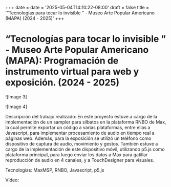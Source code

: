 +++
date = date = '2025-05-04T14:10:22-08:00'
draft = false
title = '“Tecnologías para tocar lo invisible ” - Museo Arte Popular Americano (MAPA) (2024 - 2025)'
+++

# “Tecnologías para tocar lo invisible ” - Museo Arte Popular Americano (MAPA): Programación de instrumento virtual para web y exposición. (2024 - 2025)

![Image 3]

![Image 4]

Descripción del trabajo realizado: En este proyecto estuve a cargo de la implementación de un sampler para silbatos en la plataforma RNBO de Max, la cual permite exportar un código a varias plataformas, entre ellas a Javascript, para implementar procesamiento de audio en tiempo real a páginas web. Además, para la exposición se utilizó un teléfono como dispositivo de captura de audio, movimiento y gestos. También estuve a cargo de la implementación de este dispositivo móvil, utilizando p5.js como plataforma principal, para luego enviar los datos a Max para gatillar reproducción de audio en 4 canales, y a TouchDesigner para visuales.

Tecnologías: MaxMSP, RNBO, Javascript, p5.js

Video:  
